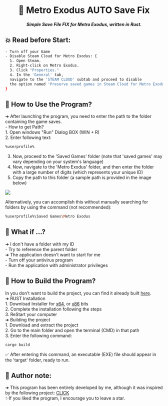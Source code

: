 <h1 align="center">📝 Metro Exodus AUTO Save Fix</h1>
<h5 align="center">Simple Save File FIX for Metro Exodus, written in Rust.</h5>
<h2>💥 Read before Start:</h2>

```sh
- Turn off your Game
- Disable Steam Cloud for Metro Exodus: {
  1. Open Steam.
  2. Right-click on Metro Exodus.
  3. Click "Properties."
  4. In the 'General' tab,
  navigate to the 'STEAM CLOUD' subtab and proceed to disable
  the option named 'Preserve saved games in Steam Cloud for Metro Exodus.'
}
```
<h2>💜 How to Use the Program?</h2>
➜ After launching the program, you need to enter the path to the folder containing the game saves.
<br>- How to get Path?<br>
1. Open windows "Run" Dialog BOX (WIN + R)<br>
2. Enter following text:<br>

```sh
%userprofile%
```
3. Now, proceed to the 'Saved Games' folder (note that 'saved games' may vary depending on your system's language)
4. Now, navigate to the 'Metro Exodus' folder, and then enter the folder with a large number of digits (which represents your unique ID)
5. Copy the path to this folder (a sample path is provided in the image below)

<image src="https://media.discordapp.net/attachments/1029109218625736795/1155832339881013318/image.png">

Alternatively, you can accomplish this without manually searching for folders by using the command (not recommended):

```sh
%userprofile%\Saved Games\Metro Exodus
```
<h2>🎊 What if ...?</h2>
➜ I don't have a folder with my ID<br>
- Try to reference the parent folder<br>
➜ The application doesn't want to start for me<br>
- Turn off your antivirus program<br>
- Run the application with administrator privileges<br>

<h2>🔰 How to Build the Program?</h2>
In you don't want to build the project, you can find it already built <a href="https://github.com/JayW24/MetroExodus_SaveFix">here</a>.<br>
➜ RUST Installation<br>
1. Download Installer for <a href="https://static.rust-lang.org/rustup/dist/x86_64-pc-windows-msvc/rustup-init.exe">x64</a>, or <a href="https://static.rust-lang.org/rustup/dist/i686-pc-windows-msvc/rustup-init.exe">x86</a> bits<br>
2. Complete the installation following the steps<br>
3. ReStart your computer<br>
➜ Building the project<br>
1. Download and extract the project<br>
2. Go to the main folder and open the terminal (CMD) in that path<br>
3. Enter the following command:

```sh
cargo build
```
✅ After entering this command, an executable (EXE) file should appear in the 'target' folder, ready to run.

<h2>🎃 Author note:</h2>
➜ This program has been entirely developed by me, although it was inspired by the following project: <a href="https://github.com/JayW24/MetroExodus_SaveFix">CLICK</a><br>
✨If you liked the program, I encourage you to leave a star.
